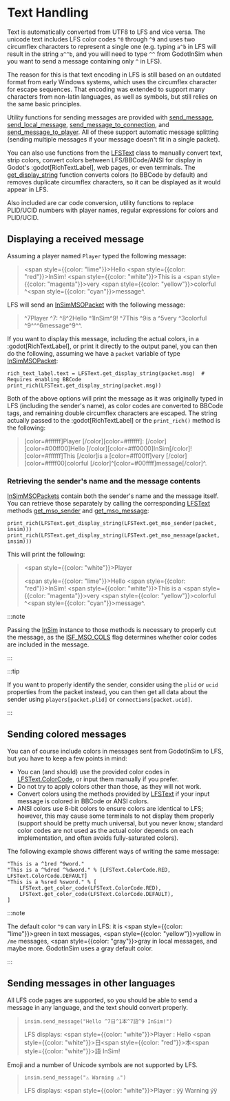 # Text Handling

Text is automatically converted from UTF8 to LFS and vice versa. The unicode text includes LFS color codes
`^0` through `^9` and uses two circumflex characters to represent a single one (e.g. typing `a^b` in LFS
will result in the string `a^^b`, and you will need to type `^^` from GodotInSim when you want to send
a message containing only `^` in LFS).

The reason for this is that text encoding in LFS is still based on
an outdated format from early Windows systems, which uses the circumflex character for escape sequences.
That encoding was extended to support many characters from non-latin languages, as well as symbols, but
still relies on the same basic principles.

Utility functions for sending messages are provided with
[send_message](/class_ref/InSim.mdx#method_send_message),
[send_local_message](/class_ref/InSim.mdx#method_send_local_message),
[send_message_to_connection](/class_ref/InSim.mdx#method_send_message_to_connection),
and [send_message_to_player](/class_ref/InSim.mdx#method_send_message_to_player).
All of these support automatic message splitting (sending multiple messages if your message doesn't fit
in a single packet).

You can also use functions from the [LFSText](/class_ref/LFSText.mdx) class to manually convert text,
strip colors, convert colors between LFS/BBCode/ANSI for display in Godot's :godot[RichTextLabel], web pages,
or even terminals. The [get_display_string](/class_ref/LFSText.mdx#method_get_display_string)
function converts colors (to BBCode by default) and removes duplicate circumflex characters, so it can be
displayed as it would appear in LFS.

Also included are car code conversion, utility functions to replace PLID/UCID numbers with player
names, regular expressions for colors and PLID/UCID.

## Displaying a received message

Assuming a player named `Player` typed the following message:

> <span style={{color: "lime"}}>Hello</span> <span style={{color: "red"}}>InSim</span>!
> <span style={{color: "white"}}>This</span> is a <span style={{color: "magenta"}}>very</span>
> <span style={{color: "yellow"}}>colorful</span> ^<span style={{color: "cyan"}}>message</span>^.

LFS will send an [InSimMSOPacket](/class_ref/InSimMSOPacket.mdx) with the following message:

> ^7Player ^7: ^8^2Hello ^1InSim^9! ^7This ^9is a ^5very ^3colorful ^9^^^6message^9^^.

If you want to display this message, including the actual colors, in a :godot[RichTextLabel], or
print it directly to the output panel, you can then do the following, assuming we have a `packet`
variable of type [InSimMSOPacket](/class_ref/InSimMSOPacket.mdx):

```gdscript
rich_text_label.text = LFSText.get_display_string(packet.msg)  # Requires enabling BBCode
print_rich(LFSText.get_display_string(packet.msg))
```

Both of the above options will print the message as it was originally typed in LFS (including
the sender's name), as color codes are converted to BBCode tags, and remaining double circumflex
characters are escaped. The string actually passed to the :godot[RichTextLabel] or the
`print_rich()` method is the following:

> \[color=#ffffff]Player \[/color]\[color=#ffffff]: \[/color]
> \[color=#00ff00]Hello \[/color]\[color=#ff0000]InSim\[/color]! \[color=#ffffff]This \[/color]is a
> \[color=#ff00ff]very \[/color]\[color=#ffff00]colorful \[/color]^\[color=#00ffff]message\[/color]^.

### Retrieving the sender's name and the message contents

[InSimMSOPackets](/class_ref/InSimMSOPacket.mdx) contain both the sender's name and the message
itself. You can retrieve those separately by calling the corresponding [LFSText](/class_ref/LFSText.mdx)
methods [get_mso_sender](/class_ref/LFSText.mdx#method_get_mso_sender) and
[get_mso_message](/class_ref/LFSText.mdx#method_get_mso_message):

```gdscript
print_rich(LFSText.get_display_string(LFSText.get_mso_sender(packet, insim)))
print_rich(LFSText.get_display_string(LFSText.get_mso_message(packet, insim)))
```

This will print the following:

> <span style={{color: "white"}}>Player</span>
>
> <span style={{color: "lime"}}>Hello</span> <span style={{color: "red"}}>InSim</span>!
> <span style={{color: "white"}}>This</span> is a <span style={{color: "magenta"}}>very</span>
> <span style={{color: "yellow"}}>colorful</span> ^<span style={{color: "cyan"}}>message</span>^.

:::note

Passing the [InSim](/class_ref/InSim.mdx) instance to those methods is necessary to properly cut
the message, as the [ISF_MSO_COLS](/class_ref/InSim.mdx#enum_InitFlag_constant_ISF_MSO_COLS) flag
determines whether color codes are included in the message.

:::

:::tip

If you want to properly identify the sender, consider using the `plid` or `ucid` properties from
the packet instead, you can then get all data about the sender using `players[packet.plid]` or
`connections[packet.ucid]`.

:::

## Sending colored messages

You can of course include colors in messages sent from GodotInSim to LFS, but you have to keep a few
points in mind:

* You can (and should) use the provided color codes in
    [LFSText.ColorCode](/class_ref/LFSText.mdx#enum_ColorCode), or input them manually if you prefer.
* Do not try to apply colors other than those, as they will not work.
* Convert colors using the methods provided by [LFSText](/class_ref/LFSText.mdx) if your input message
    is colored in BBCode or ANSI colors.
* ANSI colors use 8-bit colors to ensure colors are identical to LFS; however, this may cause some
    terminals to not display them properly (support should be pretty much universal, but you never
    know; standard color codes are not used as the actual color depends on each implementation, and
    often avoids fully-saturated colors).

The following example shows different ways of writing the same message:

```gdscript
"This is a ^1red ^9word."
"This is a ^%dred ^%dword." % [LFSText.ColorCode.RED, LFSText.ColorCode.DEFAULT]
"This is a %sred %sword." % [
    LFSText.get_color_code(LFSText.ColorCode.RED),
    LFSText.get_color_code(LFSText.ColorCode.DEFAULT),
]
```

:::note

The default color `^9` can vary in LFS: it is <span style={{color: "lime"}}>green</span> in text messages,
<span style={{color: "yellow"}}>yellow</span> in `/me` messages, <span style={{color: "gray"}}>gray</span>
in local messages, and maybe more. GodotInSim uses a gray default color.

:::

## Sending messages in other languages

All LFS code pages are supported, so you should be able to send a message in any language, and the
text should convert properly.

> ```gdscript
> insim.send_message("Hello ^7日^1本^7語^9 InSim!")
> ```
>
> LFS displays: <span style={{color: "white"}}>Player : </span>Hello
> <span style={{color: "white"}}>日</span><span style={{color: "red"}}>本</span><span style={{color: "white"}}>語</span>
> InSim!

Emoji and a number of Unicode symbols are not supported by LFS.

> ```gdscript
> insim.send_message("⚠ Warning ⚠")
> ```
>
> LFS displays: <span style={{color: "white"}}>Player : </span>ýÿ Warning ýÿ
